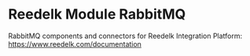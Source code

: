 # Reedelk Module RabbitMQ

RabbitMQ components and connectors for Reedelk Integration Platform: https://www.reedelk.com/documentation
